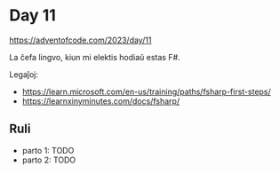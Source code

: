 # Day 11

<https://adventofcode.com/2023/day/11>

La ĉefa lingvo, kiun mi elektis hodiaŭ estas F#.

Legaĵoj:

- <https://learn.microsoft.com/en-us/training/paths/fsharp-first-steps/>
- <https://learnxinyminutes.com/docs/fsharp/>

## Ruli

- parto 1: TODO
- parto 2: TODO
